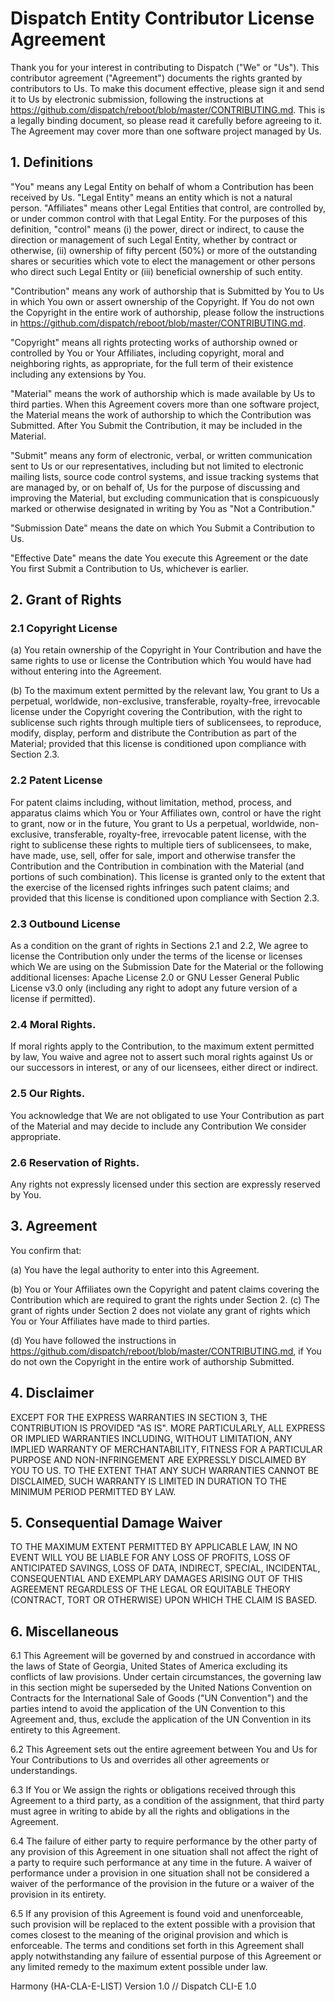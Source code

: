 # Dispatch Entity Contributor License Agreement

Thank you for your interest in contributing to Dispatch ("We" or "Us").
This contributor agreement ("Agreement") documents the rights granted by contributors to Us. To make
this document effective, please sign it and send it to Us by electronic submission, following the
instructions at https://github.com/dispatch/reboot/blob/master/CONTRIBUTING.md. This is a legally
binding document, so please read it carefully before agreeing to it. The Agreement may cover more
than one software project managed by Us.

## 1. Definitions

"You" means any Legal Entity on behalf of whom a Contribution has been received by Us. "Legal
Entity" means an entity which is not a natural person. "Affiliates" means other Legal Entities that
control, are controlled by, or under common control with that Legal Entity. For the purposes of this
definition, "control" means (i) the power, direct or indirect, to cause the direction or management
of such Legal Entity, whether by contract or otherwise, (ii) ownership of fifty percent (50%) or
more of the outstanding shares or securities which vote to elect the management or other persons
who direct such Legal Entity or (iii) beneficial ownership of such entity.

"Contribution" means any work of authorship that is Submitted by You to Us in which You own or
assert ownership of the Copyright. If You do not own the Copyright in the entire work of authorship,
please follow the instructions in https://github.com/dispatch/reboot/blob/master/CONTRIBUTING.md.

"Copyright" means all rights protecting works of authorship owned or controlled by You or Your
Affiliates, including copyright, moral and neighboring rights, as appropriate, for the full term of
their existence including any extensions by You.

"Material" means the work of authorship which is made available by Us to third parties. When this
Agreement covers more than one software project, the Material means the work of authorship to which
the Contribution was Submitted. After You Submit the Contribution, it may be included in the Material.

"Submit" means any form of electronic, verbal, or written communication sent to Us or our
representatives, including but not limited to electronic mailing lists, source code control systems,
and issue tracking systems that are managed by, or on behalf of, Us for the purpose of discussing
and improving the Material, but excluding communication that is conspicuously marked or otherwise
designated in writing by You as "Not a Contribution."

"Submission Date" means the date on which You Submit a Contribution to Us.

"Effective Date" means the date You execute this Agreement or the date You first Submit a
Contribution to Us, whichever is earlier.

## 2. Grant of Rights

### 2.1 Copyright License

(a) You retain ownership of the Copyright in Your Contribution and have the same rights to use or
  license the Contribution which You would have had without entering into the Agreement.

(b) To the maximum extent permitted by the relevant law, You grant to Us a perpetual, worldwide,
  non-exclusive, transferable, royalty-free, irrevocable license under the Copyright covering the
  Contribution, with the right to sublicense such rights through multiple tiers of sublicensees, to
  reproduce, modify, display, perform and distribute the Contribution as part of the Material;
  provided that this license is conditioned upon compliance with Section 2.3.

### 2.2 Patent License

For patent claims including, without limitation, method, process, and apparatus claims which You or
Your Affiliates own, control or have the right to grant, now or in the future, You grant to Us a
perpetual, worldwide, non-exclusive, transferable, royalty-free, irrevocable patent license, with
the right to sublicense these rights to multiple tiers of sublicensees, to make, have made, use,
sell, offer for sale, import and otherwise transfer the Contribution and the Contribution in
combination with the Material (and portions of such combination). This license is granted only to
the extent that the exercise of the licensed rights infringes such patent claims; and provided that
this license is conditioned upon compliance with Section 2.3.

### 2.3 Outbound License

As a condition on the grant of rights in Sections 2.1 and 2.2, We agree to license the Contribution
only under the terms of the license or licenses which We are using on the Submission Date for the
Material or the following additional licenses: Apache License 2.0 or GNU Lesser General Public
License v3.0 only (including any right to adopt any future version of a license if permitted).

### 2.4 Moral Rights.

If moral rights apply to the Contribution, to the maximum extent permitted by law, You waive and
agree not to assert such moral rights against Us or our successors in interest, or any of our
licensees, either direct or indirect.

### 2.5 Our Rights.

You acknowledge that We are not obligated to use Your Contribution as part of the Material and may
decide to include any Contribution We consider appropriate.

### 2.6 Reservation of Rights.

Any rights not expressly licensed under this section are expressly reserved by You.

## 3. Agreement

You confirm that:

(a) You have the legal authority to enter into this Agreement.

(b) You or Your Affiliates own the Copyright and patent claims covering the Contribution which are
  required to grant the rights under Section 2.
(c) The grant of rights under Section 2 does not violate any grant of rights which You or Your
  Affiliates have made to third parties.

(d) You have followed the instructions in https://github.com/dispatch/reboot/blob/master/CONTRIBUTING.md,
  if You do not own the Copyright in the entire work of authorship Submitted.

## 4. Disclaimer

EXCEPT FOR THE EXPRESS WARRANTIES IN SECTION 3, THE CONTRIBUTION IS PROVIDED "AS IS". MORE
PARTICULARLY, ALL EXPRESS OR IMPLIED WARRANTIES INCLUDING, WITHOUT LIMITATION, ANY IMPLIED WARRANTY
OF MERCHANTABILITY, FITNESS FOR A PARTICULAR PURPOSE AND NON-INFRINGEMENT ARE EXPRESSLY DISCLAIMED
BY YOU TO US. TO THE EXTENT THAT ANY SUCH WARRANTIES CANNOT BE DISCLAIMED, SUCH WARRANTY IS LIMITED
IN DURATION TO THE MINIMUM PERIOD PERMITTED BY LAW.

## 5. Consequential Damage Waiver

TO THE MAXIMUM EXTENT PERMITTED BY APPLICABLE LAW, IN NO EVENT WILL YOU BE LIABLE FOR ANY LOSS OF
PROFITS, LOSS OF ANTICIPATED SAVINGS, LOSS OF DATA, INDIRECT, SPECIAL, INCIDENTAL, CONSEQUENTIAL AND
EXEMPLARY DAMAGES ARISING OUT OF THIS AGREEMENT REGARDLESS OF THE LEGAL OR EQUITABLE THEORY
(CONTRACT, TORT OR OTHERWISE) UPON WHICH THE CLAIM IS BASED.

## 6. Miscellaneous

6.1 This Agreement will be governed by and construed in accordance with the laws of State of Georgia,
United States of America excluding its conflicts of law provisions. Under certain circumstances, the
governing law in this section might be superseded by the United Nations Convention on Contracts for
the International Sale of Goods ("UN Convention") and the parties intend to avoid the application of
the UN Convention to this Agreement and, thus, exclude the application of the UN Convention in its
entirety to this Agreement.

6.2 This Agreement sets out the entire agreement between You and Us for Your Contributions to Us and
overrides all other agreements or understandings.

6.3 If You or We assign the rights or obligations received through this Agreement to a third party,
as a condition of the assignment, that third party must agree in writing to abide by all the rights
and obligations in the Agreement.

6.4 The failure of either party to require performance by the other party of any provision of this
Agreement in one situation shall not affect the right of a party to require such performance at any
time in the future. A waiver of performance under a provision in one situation shall not be
considered a waiver of the performance of the provision in the future or a waiver of the provision
in its entirety.

6.5 If any provision of this Agreement is found void and unenforceable, such provision will be
replaced to the extent possible with a provision that comes closest to the meaning of the original
provision and which is enforceable. The terms and conditions set forth in this Agreement shall apply
notwithstanding any failure of essential purpose of this Agreement or any limited remedy to the
maximum extent possible under law.

Harmony (HA-CLA-E-LIST) Version 1.0 // Dispatch CLI-E 1.0
